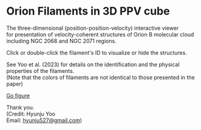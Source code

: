 # Orion Filaments in 3D PPV cube
 
The three-dimensional (position-position-velocity) interactive viewer \
for presentation of velocity-coherent structures of Orion B molecular cloud including NGC 2068 and NGC 2071 regions.

Click or double-click the filament's ID to visualize or hide the structures.

See Yoo et al. (2023) for details on the identification and the physical properties of the filaments.\
(Note that the colors of filaments are not identical to those presented in the paper)


[Go figure](/Users/hyunju/Library/CloudStorage/Dropbox/FUNS_OrionB/Orion-Filaments/3dfigure.html)
 

Thank you. \
(Credit: Hyunju Yoo \
Email: hyunju527@gmail.com)
